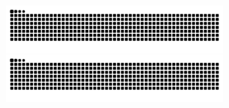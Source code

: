 ![](https://raw.githubusercontent.com/enkilee/enkilee/output/github-contribution-grid-snake-dark.svg#gh-dark-mode-only)
![](https://raw.githubusercontent.com/enkilee/enkilee/output/github-contribution-grid-snake.svg#gh-light-mode-only)
